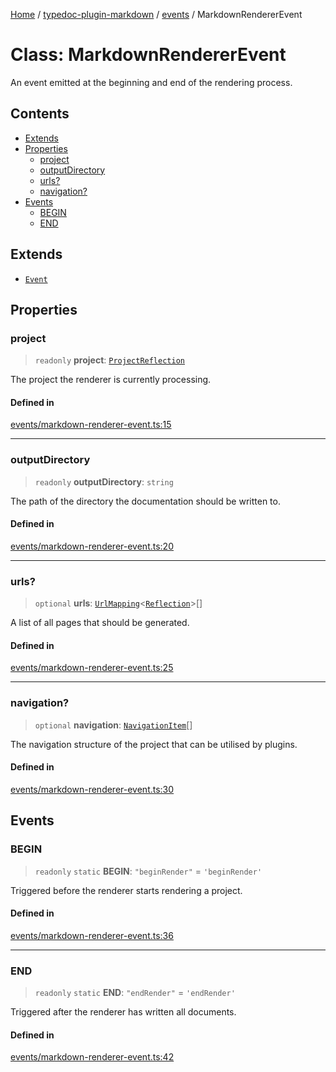 [Home](../../../README.md) / [typedoc-plugin-markdown](../../README.md) / [events](../README.md) / MarkdownRendererEvent

# Class: MarkdownRendererEvent

An event emitted at the beginning and end of the rendering process.

## Contents

* [Extends](#extends)
* [Properties](#properties)
  * [project](#project)
  * [outputDirectory](#outputdirectory)
  * [urls?](#urls)
  * [navigation?](#navigation)
* [Events](#events)
  * [BEGIN](#begin)
  * [END](#end)

## Extends

* [`Event`](https://typedoc.org/api/classes/Event.html)

## Properties

### project

> `readonly` **project**: [`ProjectReflection`](https://typedoc.org/api/classes/Models.ProjectReflection.html)

The project the renderer is currently processing.

#### Defined in

[events/markdown-renderer-event.ts:15](https://github.com/typedoc2md/typedoc-plugin-markdown/blob/7934b23566f374f44fe6de5fd9240ab185bf799f/packages/typedoc-plugin-markdown/src/events/markdown-renderer-event.ts#L15)

***

### outputDirectory

> `readonly` **outputDirectory**: `string`

The path of the directory the documentation should be written to.

#### Defined in

[events/markdown-renderer-event.ts:20](https://github.com/typedoc2md/typedoc-plugin-markdown/blob/7934b23566f374f44fe6de5fd9240ab185bf799f/packages/typedoc-plugin-markdown/src/events/markdown-renderer-event.ts#L20)

***

### urls?

> `optional` **urls**: [`UrlMapping`](../../types/interfaces/UrlMapping.md)\<[`Reflection`](https://typedoc.org/api/classes/Reflection.html)>\[]

A list of all pages that should be generated.

#### Defined in

[events/markdown-renderer-event.ts:25](https://github.com/typedoc2md/typedoc-plugin-markdown/blob/7934b23566f374f44fe6de5fd9240ab185bf799f/packages/typedoc-plugin-markdown/src/events/markdown-renderer-event.ts#L25)

***

### navigation?

> `optional` **navigation**: [`NavigationItem`](../../types/interfaces/NavigationItem.md)\[]

The navigation structure of the project that can be utilised by plugins.

#### Defined in

[events/markdown-renderer-event.ts:30](https://github.com/typedoc2md/typedoc-plugin-markdown/blob/7934b23566f374f44fe6de5fd9240ab185bf799f/packages/typedoc-plugin-markdown/src/events/markdown-renderer-event.ts#L30)

## Events

### BEGIN

> `readonly` `static` **BEGIN**: `"beginRender"` = `'beginRender'`

Triggered before the renderer starts rendering a project.

#### Defined in

[events/markdown-renderer-event.ts:36](https://github.com/typedoc2md/typedoc-plugin-markdown/blob/7934b23566f374f44fe6de5fd9240ab185bf799f/packages/typedoc-plugin-markdown/src/events/markdown-renderer-event.ts#L36)

***

### END

> `readonly` `static` **END**: `"endRender"` = `'endRender'`

Triggered after the renderer has written all documents.

#### Defined in

[events/markdown-renderer-event.ts:42](https://github.com/typedoc2md/typedoc-plugin-markdown/blob/7934b23566f374f44fe6de5fd9240ab185bf799f/packages/typedoc-plugin-markdown/src/events/markdown-renderer-event.ts#L42)
